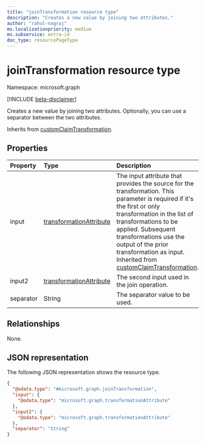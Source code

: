 ```yaml
---
title: "joinTransformation resource type"
description: "Creates a new value by joining two attributes."
author: "rahul-nagraj"
ms.localizationpriority: medium
ms.subservice: entra-id
doc_type: resourcePageType
---
```


# joinTransformation resource type

Namespace: microsoft.graph

[!INCLUDE [beta-disclaimer](../../includes/beta-disclaimer.md)]

Creates a new value by joining two attributes. Optionally, you can use a separator between the two attributes.

Inherits from [customClaimTransformation](../resources/customclaimtransformation.md).

## Properties
|Property|Type|Description|
|:---|:---|:---|
|input|[transformationAttribute](../resources/transformationattribute.md)|The input attribute that provides the source for the transformation. This parameter is required if it's the first or only transformation in the list of transformations to be applied. Subsequent transformations use the output of the prior transformation as input. Inherited from [customClaimTransformation](../resources/customclaimtransformation.md).|
|input2|[transformationAttribute](../resources/transformationattribute.md)|The second input used in the join operation.|
|separator|String|The separator value to be used.|

## Relationships
None.

## JSON representation
The following JSON representation shows the resource type.
<!-- {
  "blockType": "resource",
  "@odata.type": "microsoft.graph.joinTransformation"
}
-->
``` json
{
  "@odata.type": "#microsoft.graph.joinTransformation",
  "input": {
    "@odata.type": "microsoft.graph.transformationAttribute"
  },
  "input2": {
    "@odata.type": "microsoft.graph.transformationAttribute"
  },
  "separator": "String"
}
```
